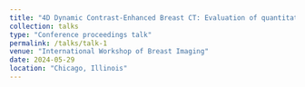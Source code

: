 ```yaml
---
title: "4D Dynamic Contrast-Enhanced Breast CT: Evaluation of quantitative accuracy"
collection: talks
type: "Conference proceedings talk"
permalink: /talks/talk-1
venue: "International Workshop of Breast Imaging"
date: 2024-05-29
location: "Chicago, Illinois"
---
```

